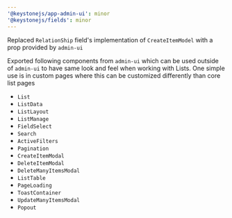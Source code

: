 ```yaml
---
'@keystonejs/app-admin-ui': minor
'@keystonejs/fields': minor
---
```


Replaced `RelationShip` field's implementation of `CreateItemModel` with a prop provided by `admin-ui` 

Exported following components from `admin-ui` which can be used outside of `admin-ui` to have same look and feel when working with Lists. One simple use is in custom pages where this can be customized differently than core list pages

* `List`
* `ListData`
* `ListLayout`
* `ListManage`
* `FieldSelect`
* `Search`
* `ActiveFilters`
* `Pagination`
* `CreateItemModal`
* `DeleteItemModal`
* `DeleteManyItemsModal`
* `ListTable`
* `PageLoading`
* `ToastContainer`
* `UpdateManyItemsModal`
* `Popout`
